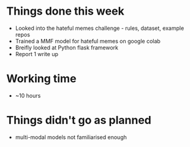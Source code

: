 # Things done this week

 - Looked into the hateful memes challenge - rules, dataset, example repos
 - Trained a MMF model for hateful memes on google colab
 - Breifly looked at Python flask framework
 - Report 1 write up 

# Working time

 - ~10 hours

# Things didn't go as planned

 - multi-modal models not familiarised enough

